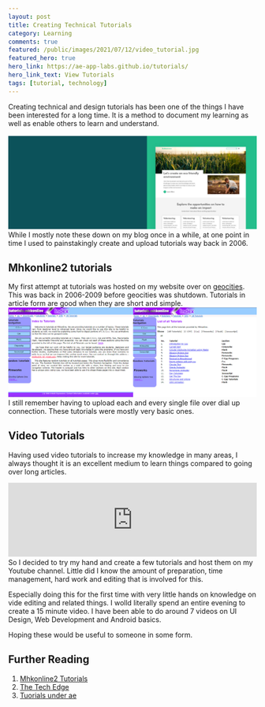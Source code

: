 ```yaml
---
layout: post
title: Creating Technical Tutorials
category: Learning
comments: true
featured: /public/images/2021/07/12/video_tutorial.jpg
featured_hero: true
hero_link: https://ae-app-labs.github.io/tutorials/
hero_link_text: View Tutorials
tags: [tutorial, technology]
---
```

Creating technical and design tutorials has been one of the things I have been interested for a long time. It is a method to document my learning as well as enable others to learn and understand.<br/><br/> 
![First Tutorials website](/public/images/2021/07/12/video_tutorial.jpg)
While I mostly note these down on my blog once in a while, at one point in time I used to painstakingly create and upload tutorials way back in 2006.
<!-- more -->  

## Mhkonline2 tutorials
My first attempt at tutorials was hosted on my website over on [geocities](https://en.wikipedia.org/wiki/Yahoo!_GeoCities). This was back in 2006-2009 before geocities was shutdown. Tutorials in article form are good when they are short and simple.
![First Tutorials website](/public/images/2021/07/12/mhkonline2_tutorials.jpg)
I still remember having to upload each and every single file over dial up connection. These tutorials were mostly very basic ones.

## Video Tutorials
Having used video tutorials to increase my knowledge in many areas, I always thought it is an excellent medium to learn things compared to going over long articles. 
<iframe allow="accelerometer; autoplay; clipboard-write; encrypted-media; gyroscope; picture-in-picture" allowfullscreen="" frameborder="0" src="https://www.youtube.com/embed/kp-JVtnETWI?controls=0" title="YouTube video player" width="100%"></iframe>
So I decided to try my hand and create a few tutorials and host them on my Youtube channel. Little did I know the amount of preparation, time management, hard work and editing that is involved for this. 

Especially doing this for the first time with very little hands on knowledge on vide editing and related things. I wolld literally spend an entire evening to create a 15 minute video. I have been able to do around 7 videos on UI Design, Web Development and Android basics. 

Hoping these would be useful to someone in some form.

## Further Reading
1. [Mhkonline2 Tutorials](https://web.archive.org/web/20091027123852/http://geocities.com/mhkonline2/tutorials/index.html)
2. [The Tech Edge](https://midhunhk.blogspot.com/)
3. [Tuorials under ae](https://ae-app-labs.github.io/tutorials/)